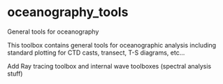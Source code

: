 # oceanography_tools
General tools for oceanography


This toolbox contains general tools for oceanographic analysis including standard plotting for CTD casts, transect, T-S diagrams, etc...

Add Ray tracing toolbox and internal wave toolboxes (spectral analysis stuff)

